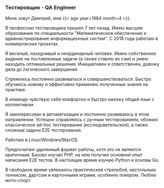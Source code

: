 ### Тестировщик - QA Engineer

Меня зовут Дмитрий, мне {{< age year=1984 month=4 >}}.

В профессию тестировщика пришел 7 лет назад.
Имею высшее образование по специальности "Математическое обеспечение и администрирование информационных систем".
С 2018 года работаю в коммерческих проектах.

Я веселый, находчивый и неординарный человек. Имею собственное видение на поставленные задачи (а также ставлю их сам) и умею находить оптимальные решения. 
Инициативен и ответственен, довожу дела до логического завершения.

Стремлюсь постоянно развиваться и совершенствоваться. Быстро обучаюсь новому и эффективно применяю полученные знания на практике.

В команде чувствую себя комфортно и быстро нахожу общий язык с коллективом.

Я заинтересован в автоматизации и постоянно развиваюсь в этом направлении.
Успешно справляюсь с ручным тестированием, обожаю классическое ad-hoc тестирование (исследовательское), а также сложные задачи Е2Е тестирования.

Работаю в Linux/Windows/MacOS.

Предпочитаю удаленный формат работы, хотя это не является критичным.
Базово изучал PHP, на нем получил основной опыт написания Е2Е тестов.
В настоящее время изучаю Python и основы Go.

В свободное время увлекаюсь практической стрельбой, настольным теннисом, дартсом и карточными играми, особенно покером. Люблю мото-спорт.